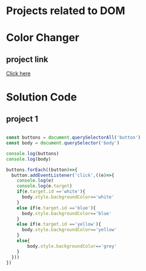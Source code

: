 # Projects related to DOM

# Color Changer

## project link

[Click here](https://stackblitz.com/~/github.com/kashsswar/js_hindi?file=projects/set1)

# Solution Code

## project 1


``` javascript code

const buttons = document.querySelectorAll('button')
const body = document.querySelector('body')

console.log(buttons)
console.log(body)

buttons.forEach((button)=>{
  button.addEventListener('click',((e)=>{
    console.log(e)
    console.log(e.target)
    if(e.target.id =='white'){
      body.style.backgroundColor=='white'
    }
    else if(e.target.id =='blue'){
      body.style.backgroundColor=='blue'
    }
    else if(e.target.id =='yellow'){
      body.style.backgroundColor=='yellow'
    }
    else{
        body.style.backgroundColor=='grey'
    }
  }))
})
```